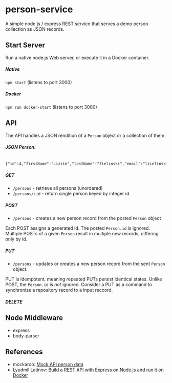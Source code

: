 # person-service

A simple node.js / express REST service that serves a demo person collection
as JSON records.

## Start Server

Run a native node.js Web server, or execute it in a Docker container.

##### Native

`npm start`  (listens to port 3000)

##### Docker

`npm run docker-start` (listens to port 3000)

## API

The API handles a JSON rendition of a `Person` object or a collection of them. 

##### JSON Person:

```$json

{"id":4,"firstName":"Lizzie","lastName":"Zielinski","email":"lzielinski3@stanford.edu"}

```

##### GET

* `/persons`  - retrieve all persons (unordered)
* `/persons/:id` - return single person keyed by integer id

##### POST

* `/persons` - creates a new person record from the posted `Person` object

Each POST assigns a generated id. The posted `Person.id` is ignored. Multiple
POSTs of a given `Person` result in multiple new records, differing only by id.

##### PUT

* `/persons` - updates or creates a new person record from the sent `Person` object.

PUT is idempotent, meaning repeated PUTs persist identical states. Unlike POST, the 
`Person.id` is _not_ ignored. Consider a PUT as a command to synchronize a 
repository record to a input reccord.

##### DELETE

## Node Middleware

* express 
* body-parser

## References

*  mockaroo: [Mock API person data](https://www.mockaroo.com/)
*  Lyudmil Latinov: [Build a REST API with Express on Node.js and run it on Docker](https://automationrhapsody.com/build-rest-api-express-node-js-run-docker/)
